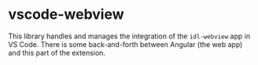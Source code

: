 # vscode-webview

This library handles and manages the integration of the `idl-webview` app in VS Code. There is some back-and-forth between Angular (the web app) and this part of the extension.
